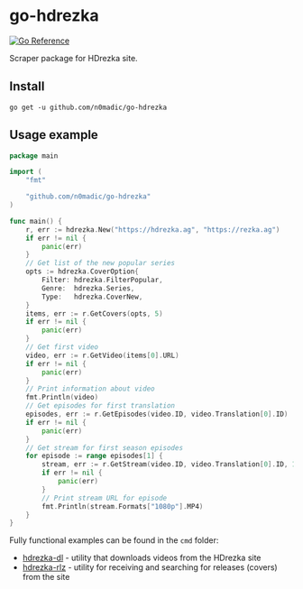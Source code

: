 # go-hdrezka
[![Go Reference](https://pkg.go.dev/badge/github.com/n0madic/go-hdrezka.svg)](https://pkg.go.dev/github.com/n0madic/go-hdrezka)

Scraper package for HDrezka site.

## Install

```
go get -u github.com/n0madic/go-hdrezka
```

## Usage example

```go
package main

import (
	"fmt"

	"github.com/n0madic/go-hdrezka"
)

func main() {
	r, err := hdrezka.New("https://hdrezka.ag", "https://rezka.ag")
	if err != nil {
		panic(err)
	}
	// Get list of the new popular series
	opts := hdrezka.CoverOption{
		Filter: hdrezka.FilterPopular,
		Genre:  hdrezka.Series,
		Type:   hdrezka.CoverNew,
	}
	items, err := r.GetCovers(opts, 5)
	if err != nil {
		panic(err)
	}
	// Get first video
	video, err := r.GetVideo(items[0].URL)
	if err != nil {
		panic(err)
	}
	// Print information about video
	fmt.Println(video)
	// Get episodes for first translation
	episodes, err := r.GetEpisodes(video.ID, video.Translation[0].ID)
	if err != nil {
		panic(err)
	}
	// Get stream for first season episodes
	for episode := range episodes[1] {
		stream, err := r.GetStream(video.ID, video.Translation[0].ID, 1, episode)
		if err != nil {
			panic(err)
		}
		// Print stream URL for episode
		fmt.Println(stream.Formats["1080p"].MP4)
	}
}
```

Fully functional examples can be found in the `cmd` folder:
* [hdrezka-dl](https://github.com/n0madic/go-hdrezka/tree/master/cmd/hdrezka-dl) - utility that downloads videos from the HDrezka site
* [hdrezka-rlz](https://github.com/n0madic/go-hdrezka/tree/master/cmd/hdrezka-rlz) - utility for receiving and searching for releases (covers) from the site
